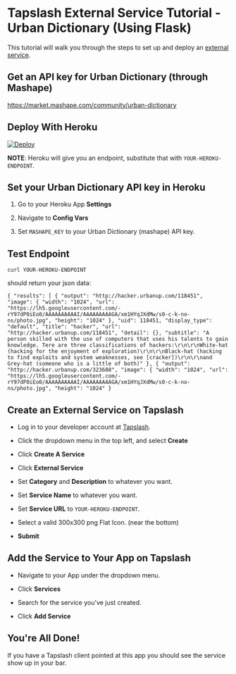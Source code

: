# Tapslash External Service Tutorial - Urban Dictionary (Using Flask)

This tutorial will walk you through the steps to set up and deploy an [external service](http://documentation.tapslash.com/docs/external-services).

## Get an API key for Urban Dictionary (through Mashape)

https://market.mashape.com/community/urban-dictionary

## Deploy With Heroku

[![Deploy](https://www.herokucdn.com/deploy/button.svg)](https://heroku.com/deploy/)

**NOTE**: Heroku will give you an endpoint, substitute that with `YOUR-HEROKU-ENDPOINT`.

## Set your Urban Dictionary API key in Heroku

1. Go to your Heroku App **Settings**

2. Navigate to **Config Vars**

3. Set `MASHAPE_KEY` to your Urban Dictionary (mashape) API key.

## Test Endpoint

```
curl YOUR-HEROKU-ENDPOINT
```

should return your json data:

```
{ "results": [ { "output": "http://hacker.urbanup.com/118451", "image": { "width": "1024", "url": "https://lh5.googleusercontent.com/-rY97dP0iEo0/AAAAAAAAAAI/AAAAAAAAAGA/xm1HYqJXdMw/s0-c-k-no-ns/photo.jpg", "height": "1024" }, "uid": 118451, "display_type": "default", "title": "hacker", "url": "http://hacker.urbanup.com/118451", "detail": {}, "subtitle": "A person skilled with the use of computers that uses his talents to gain knowledge. Tere are three classifications of hackers:\r\n\r\nWhite-hat (hacking for the enjoyment of exploration)\r\n\r\nBlack-hat (hacking to find exploits and system weaknesses, see [cracker])\r\n\r\nand Grey-hat (someone who is a little of both)" }, { "output": "http://hacker.urbanup.com/323688", "image": { "width": "1024", "url": "https://lh5.googleusercontent.com/-rY97dP0iEo0/AAAAAAAAAAI/AAAAAAAAAGA/xm1HYqJXdMw/s0-c-k-no-ns/photo.jpg", "height": "1024" }
```

## Create an External Service on Tapslash

- Log in to your developer account at [Tapslash](http://developer.tapslash.com/).

- Click the dropdown menu in the top left, and select **Create**

- Click **Create A Service**

- Click **External Service**

- Set **Category** and **Description** to whatever you want.

- Set **Service Name** to whatever you want.

- Set **Service URL** to `YOUR-HEROKU-ENDPOINT`.

- Select a valid 300x300 png Flat Icon. (near the bottom)

- **Submit**

## Add the Service to Your App on Tapslash

- Navigate to your App under the dropdown menu.

- Click **Services**

- Search for the service you've just created.

- Click **Add Service**

## You're All Done!

If you have a Tapslash client pointed at this app you should see the service show up in your bar.

